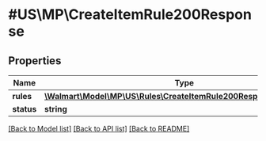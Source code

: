 # #US\MP\CreateItemRule200Response

## Properties

Name | Type | Description | Notes
------------ | ------------- | ------------- | -------------
**rules** | [**\Walmart\Model\MP\US\Rules\CreateItemRule200ResponseRulesInner[]**](CreateItemRule200ResponseRulesInner.md) |  | [optional]
**status** | **string** |  | [optional]


[[Back to Model list]](../) [[Back to API list]](../../Api/US/MP) [[Back to README]](../../README.md)
